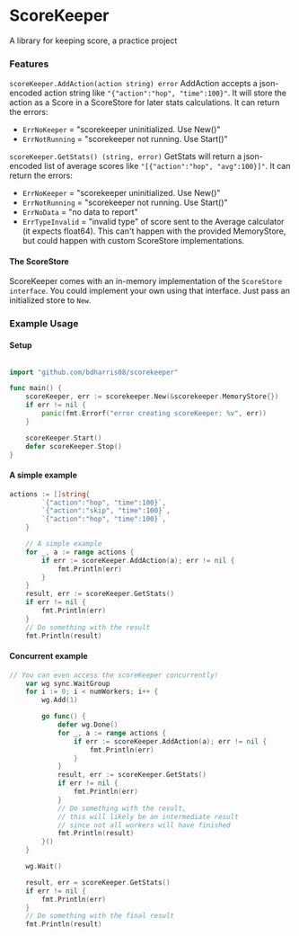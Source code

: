 # ScoreKeeper
A library for keeping score, a practice project

### Features
`scoreKeeper.AddAction(action string) error`
AddAction accepts a json-encoded action string like `"{"action":"hop", "time":100}"`.
It will store the action as a Score in a ScoreStore for later stats calculations.
It can return the errors:
- `ErrNoKeeper` = "scorekeeper uninitialized. Use New()"
- `ErrNotRunning` = "scorekeeper not running. Use Start()"

`scoreKeeper.GetStats() (string, error)`
GetStats will return a json-encoded list of average scores like `"[{"action":"hop", "avg":100}]"`.
It can return the errors:
- `ErrNoKeeper` = "scorekeeper uninitialized. Use New()"
- `ErrNotRunning` = "scorekeeper not running. Use Start()"
- `ErrNoData` = "no data to report"
- `ErrTypeInvalid` = "invalid type" of score sent to the Average calculator (it expects float64). This can't happen with the provided MemoryStore, but could happen with custom ScoreStore implementations.

#### The ScoreStore
ScoreKeeper comes with an in-memory implementation of the `ScoreStore interface`.
You could implement your own using that interface. Just pass an initialized store to `New`.

### Example Usage

#### Setup
```go

import "github.com/bdharris08/scorekeeper"

func main() {
    scoreKeeper, err := scorekeeper.New(&scorekeeper.MemoryStore{})
	if err != nil {
		panic(fmt.Errorf("error creating scoreKeeper: %v", err))
	}

	scoreKeeper.Start()
	defer scoreKeeper.Stop()
}
```

#### A simple example
```go
actions := []string{
		`{"action":"hop", "time":100}`,
		`{"action":"skip", "time":100}`,
		`{"action":"hop", "time":100}`,
	}

	// A simple example
	for _, a := range actions {
		if err := scoreKeeper.AddAction(a); err != nil {
			fmt.Println(err)
		}
	}
	result, err := scoreKeeper.GetStats()
	if err != nil {
		fmt.Println(err)
	}
	// Do something with the result
	fmt.Println(result)
```

#### Concurrent example
```go
// You can even access the scoreKeeper concurrently!
	var wg sync.WaitGroup
	for i := 0; i < numWorkers; i++ {
		wg.Add(1)

		go func() {
			defer wg.Done()
			for _, a := range actions {
				if err := scoreKeeper.AddAction(a); err != nil {
					fmt.Println(err)
				}
			}
			result, err := scoreKeeper.GetStats()
			if err != nil {
				fmt.Println(err)
			}
			// Do something with the result, 
            // this will likely be an intermediate result 
            // since not all workers will have finished
			fmt.Println(result)
		}()
	}

	wg.Wait()

	result, err = scoreKeeper.GetStats()
	if err != nil {
		fmt.Println(err)
	}
	// Do something with the final result
	fmt.Println(result)
```
